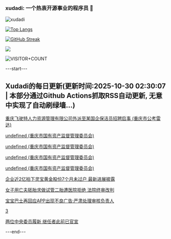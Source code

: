 ### xudadi: 一个热衷开源事业的程序员 👋

![xudadi](https://github-readme-stats-git-masterorgs-github-readme-stats-team.vercel.app/api?username=xudadi)

[![Top Langs](https://github-readme-stats.vercel.app/api/top-langs/?username=xudadi)](https://github.com/anuraghazra/github-readme-stats)

[![GitHub Streak](https://streak-stats.demolab.com?user=xudadi&locale=zh_Hans)](https://git.io/streak-stats)

![](https://raw.githubusercontent.com/xudadi/xudadi/main/assets/github-contribution-grid-snake.svg)

![VISITOR+COUNT](https://komarev.com/ghpvc/?username=xudadi&label=VISITOR+COUNT)


---start---

## Xudadi的每日更新(更新时间:2025-10-30 02:30:07 | 本部分通过Github Actions抓取RSS自动更新, 无意中实现了自动刷绿墙...)

[重庆飞驶特人力资源管理有限公司外派至某国企保洁员招聘启事 (重庆市公考雷达)](https://www.gongkaoleida.com/article/2667666)

[undefined (重庆市国有资产监督管理委员会)](https://dadilab.github.io/feeds/all.xml)

[undefined (重庆市国有资产监督管理委员会)](https://dadilab.github.io/feeds/all.xml)

[undefined (重庆市国有资产监督管理委员会)](https://dadilab.github.io/feeds/all.xml)

[undefined (重庆市国有资产监督管理委员会)](https://dadilab.github.io/feeds/all.xml)

[企业近2亿拍下灵宝黄金股份7个月未过户 最新进展披露](https://m.163.com/news/article/KD1VM77S051492T3.html)

[女子用亡夫胚胎求做试管二胎遭医院拒绝 法院终审改判](https://m.163.com/news/article/KD1OQASH0530JPVV.html)

[宝宝巴士再回应APP出现不良广告:严肃处理审核负责人](https://m.163.com/news/article/KD1QI3V10514R9P4.html)

[3](https://m.163.com/touch/news/sub/domestic)

[两位中央委员履新 继任者此前已官宣](https://m.163.com/news/article/KD1L15A4055040N3.html)

---end---
